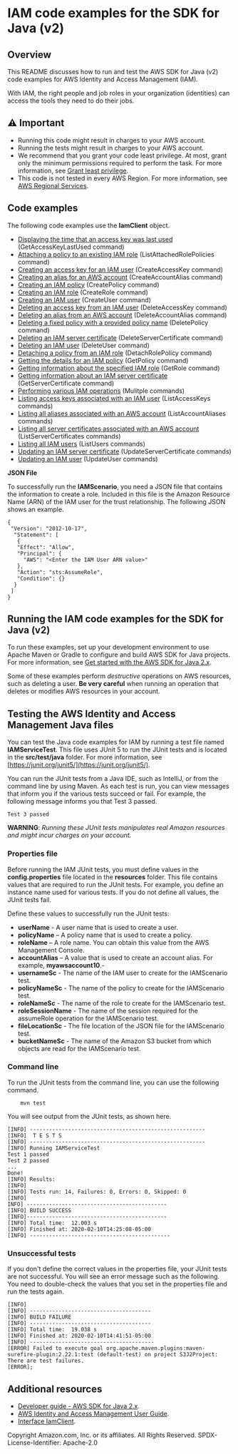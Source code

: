 # IAM code examples for the SDK for Java (v2)

## Overview
This README discusses how to run and test the AWS SDK for Java (v2) code examples for AWS Identity and Access Management (IAM).

With IAM, the right people and job roles in your organization (identities) can access the tools they need to do their jobs.

## ⚠️ Important
* Running this code might result in charges to your AWS account. 
* Running the tests might result in charges to your AWS account.
*  We recommend that you grant your code least privilege. At most, grant only the minimum permissions required to perform the task. For more information, see [Grant least privilege](https://docs.aws.amazon.com/IAM/latest/UserGuide/best-practices.html#grant-least-privilege). 
* This code is not tested in every AWS Region. For more information, see [AWS Regional Services](https://aws.amazon.com/about-aws/global-infrastructure/regional-product-services).

## Code examples
The following code examples use the **IamClient** object. 

- [Displaying the time that an access key was last used](https://github.com/awsdocs/aws-doc-sdk-examples/tree/main/javav2/example_code/iam/src/main/java/com/example/iam/AccessKeyLastUsed.java) (GetAccessKeyLastUsed command)
- [Attaching a policy to an existing IAM role](https://github.com/awsdocs/aws-doc-sdk-examples/tree/main/javav2/example_code/iam/src/main/java/com/example/iam/AttachRolePolicy.java) (ListAttachedRolePolicies command)
- [Creating an access key for an IAM user](https://github.com/awsdocs/aws-doc-sdk-examples/tree/main/javav2/example_code/iam/src/main/java/com/example/iam/CreateAccessKey.java) (CreateAccessKey command)
- [Creating an alias for an AWS account](https://github.com/awsdocs/aws-doc-sdk-examples/tree/main/javav2/example_code/iam/src/main/java/com/example/iam/CreateAccountAlias.java) (CreateAccountAlias command)
- [Creating an IAM policy](https://github.com/awsdocs/aws-doc-sdk-examples/tree/main/javav2/example_code/iam/src/main/java/com/example/iam/CreatePolicy.java) (CreatePolicy command)
- [Creating an IAM role](https://github.com/awsdocs/aws-doc-sdk-examples/tree/main/javav2/example_code/iam/src/main/java/com/example/iam/CreateRole.java) (CreateRole command)
- [Creating an IAM user](https://github.com/awsdocs/aws-doc-sdk-examples/tree/main/javav2/example_code/iam/src/main/java/com/example/iam/CreateUser.java) (CreateUser command)
- [Deleting an access key from an IAM user](https://github.com/awsdocs/aws-doc-sdk-examples/tree/main/javav2/example_code/iam/src/main/java/com/example/iam/DeleteAccessKey.java) (DeleteAccessKey command)
- [Deleting an alias from an AWS account](https://github.com/awsdocs/aws-doc-sdk-examples/tree/main/javav2/example_code/iam/src/main/java/com/example/iam/DeleteAccountAlias.java) (DeleteAccountAlias command)
- [Deleting a fixed policy with a provided policy name](https://github.com/awsdocs/aws-doc-sdk-examples/tree/main/javav2/example_code/iam/src/main/java/com/example/iam/DeletePolicy.java) (DeletePolicy command)
- [Deleting an IAM server certificate](https://github.com/awsdocs/aws-doc-sdk-examples/tree/main/javav2/example_code/iam/src/main/java/com/example/iam/DeleteServerCertificate.java) (DeleteServerCertificate command)
- [Deleting an IAM user](https://github.com/awsdocs/aws-doc-sdk-examples/tree/main/javav2/example_code/iam/src/main/java/com/example/iam/DeleteUser.java) (DeleteUser command)
- [Detaching a policy from an IAM role](https://github.com/awsdocs/aws-doc-sdk-examples/tree/main/javav2/example_code/iam/src/main/java/com/example/iam/DetachRolePolicy.java) (DetachRolePolicy command)
- [Getting the details for an IAM policy](https://github.com/awsdocs/aws-doc-sdk-examples/tree/main/javav2/example_code/iam/src/main/java/com/example/iam/GetPolicy.java) (GetPolicy command)
- [Getting information about the specified IAM role](https://github.com/awsdocs/aws-doc-sdk-examples/tree/main/javav2/example_code/iam/src/main/java/com/example/iam/GetRole.java) (GetRole command)
- [Getting information about an IAM server certificate](https://github.com/awsdocs/aws-doc-sdk-examples/tree/main/javav2/example_code/iam/src/main/java/com/example/iam/GetServerCertificate.java) (GetServerCertificate command)
- [Performing various IAM operations](https://github.com/awsdocs/aws-doc-sdk-examples/tree/main/javav2/example_code/iam/src/main/java/com/example/iam/IAMScenario.java) (Mulitple commands)
- [Listing access keys associated with an IAM user](https://github.com/awsdocs/aws-doc-sdk-examples/tree/main/javav2/example_code/iam/src/main/java/com/example/iam/ListAccessKeys.java) (ListAccessKeys commands)
- [Listing all aliases associated with an AWS account](https://github.com/awsdocs/aws-doc-sdk-examples/tree/main/javav2/example_code/iam/src/main/java/com/example/iam/ListAccountAliases.java) (ListAccountAliases commands)
- [Listing all server certificates associated with an AWS account](https://github.com/awsdocs/aws-doc-sdk-examples/tree/main/javav2/example_code/iam/src/main/java/com/example/iam/ListServerCertificates.java) (ListServerCertificates commands)
- [Listing all IAM users](https://github.com/awsdocs/aws-doc-sdk-examples/tree/main/javav2/example_code/iam/src/main/java/com/example/iam/ListUsers.java) (ListUsers commands)
- [Updating an IAM server certificate](https://github.com/awsdocs/aws-doc-sdk-examples/tree/main/javav2/example_code/iam/src/main/java/com/example/iam/UpdateServerCertificate.java) (UpdateServerCertificate commands)
- [Updating an IAM user](https://github.com/awsdocs/aws-doc-sdk-examples/tree/main/javav2/example_code/iam/src/main/java/com/example/iam/UpdateUser.java) (UpdateUser commands)
               
**JSON File**

To successfully run the **IAMScenario**, you need a JSON file that contains the information to create a role. Included in this file is the Amazon Resource Name (ARN) of the IAM user for the trust relationship. The following JSON shows an example. 

    {
     "Version": "2012-10-17",
      "Statement": [
       {
       "Effect": "Allow",
       "Principal": {
         "AWS": "<Enter the IAM User ARN value>"
       },
       "Action": "sts:AssumeRole",
       "Condition": {}
      }
     ]
    }
    
## Running the IAM code examples for the SDK for Java (v2)   

To run these examples, set up your development environment to use Apache Maven or Gradle to configure and build AWS SDK for Java projects. For more information, 
see [Get started with the AWS SDK for Java 2.x](https://docs.aws.amazon.com/sdk-for-java/latest/developer-guide/get-started.html). 

Some of these examples perform *destructive* operations on AWS resources, such as deleting a user. **Be very careful** when running an operation that deletes or modifies AWS resources in your account.

 ## Testing the AWS Identity and Access Management Java files

You can test the Java code examples for IAM by running a test file named **IAMServiceTest**. This file uses JUnit 5 to run the JUnit tests and is located in the **src/test/java** folder. For more information, see [https://junit.org/junit5/](https://junit.org/junit5/).

You can run the JUnit tests from a Java IDE, such as IntelliJ, or from the command line by using Maven. As each test is run, you can view messages that inform you if the various tests succeed or fail. For example, the following message informs you that Test 3 passed.

	Test 3 passed

**WARNING**: _Running these JUnit tests manipulates real Amazon resources and might incur charges on your account._

 ### Properties file
Before running the IAM JUnit tests, you must define values in the **config.properties** file located in the **resources** folder. This file contains values that are required to run the JUnit tests. For example, you define an instance name used for various tests. If you do not define all values, the JUnit tests fail.

Define these values to successfully run the JUnit tests:

- **userName** - A user name that is used to create a user.  
- **policyName** – A policy name that is used to create a policy.
- **roleName** – A role name. You can obtain this value from the AWS Management Console.
- **accountAlias** – A value that is used to create an account alias. For example, **myawsaccount10**.-
- **usernameSc** -  The name of the IAM user to create for the IAMScenario test.
- **policyNameSc** - The name of the policy to create for the IAMScenario test.
- **roleNameSc** - The name of the role to create for the IAMScenario test.
- **roleSessionName** - The name of the session required for the assumeRole operation for the IAMScenario test.
- **fileLocationSc** - The file location of the JSON file for the IAMScenario test. 
- **bucketNameSc** - The name of the Amazon S3 bucket from which objects are read for the IAMScenario test.

### Command line
To run the JUnit tests from the command line, you can use the following command.

		mvn test

You will see output from the JUnit tests, as shown here.

	[INFO] -------------------------------------------------------
	[INFO]  T E S T S
	[INFO] -------------------------------------------------------
	[INFO] Running IAMServiceTest
	Test 1 passed
	Test 2 passed
	...
	Done!
	[INFO] Results:
	[INFO]
	[INFO] Tests run: 14, Failures: 0, Errors: 0, Skipped: 0
	[INFO]
	INFO] --------------------------------------------
	[INFO] BUILD SUCCESS
	[INFO]--------------------------------------------
	[INFO] Total time:  12.003 s
	[INFO] Finished at: 2020-02-10T14:25:08-05:00
	[INFO] --------------------------------------------

### Unsuccessful tests

If you don't define the correct values in the properties file, your JUnit tests are not successful. You will see an error message such as the following. You need to double-check the values that you set in the properties file and run the tests again.

	[INFO]
	[INFO] --------------------------------------
	[INFO] BUILD FAILURE
	[INFO] --------------------------------------
	[INFO] Total time:  19.038 s
	[INFO] Finished at: 2020-02-10T14:41:51-05:00
	[INFO] ---------------------------------------
	[ERROR] Failed to execute goal org.apache.maven.plugins:maven-surefire-plugin:2.22.1:test (default-test) on project S3J2Project:  There are test failures.
	[ERROR];

## Additional resources
* [Developer guide - AWS SDK for Java 2.x](https://docs.aws.amazon.com/sdk-for-java/latest/developer-guide/get-started.html).
* [AWS Identity and Access Management User Guide](https://docs.aws.amazon.com/IAM/latest/UserGuide/introduction.html).
* [Interface IamClient](https://sdk.amazonaws.com/java/api/latest/software/amazon/awssdk/services/iam/IamClient.html).

Copyright Amazon.com, Inc. or its affiliates. All Rights Reserved. SPDX-License-Identifier: Apache-2.0

